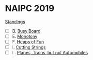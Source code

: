 # NAIPC 2019

[Standings](http://opentrains.snarknews.info/~ejudge/sn_sh.cgi?data=result_team&sid=594ce7e0fe32c372&contest=010454)

- [ ] B. [Busy Board](https://naipc19.kattis.com/problems/busyboard)
- [ ] E. [Monotony](https://naipc19.kattis.com/problems/monotony)
- [ ] F. [Heaps of Fun](https://naipc19.kattis.com/problems/heapsoffun)
- [ ] I. [Cutting Strings](https://naipc19.kattis.com/problems/cuttingstrings)
- [ ] L. [Planes, Trains, but not Automobiles](https://naipc19.kattis.com/problems/planestrainsbutnotautomobiles)